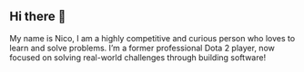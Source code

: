 ## Hi there 👋

My name is Nico, I am a highly competitive and curious person who loves to learn and solve problems. I’m a former professional Dota 2 player, now focused on solving real-world challenges through building software!

